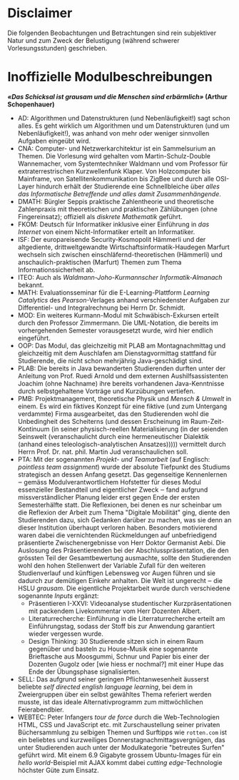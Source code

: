 # Disclaimer

Die folgenden Beobachtungen und Betrachtungen sind rein subjektiver Natur und
zum Zweck der Belustigung (während schwerer Vorlesungsstunden) geschrieben.

# Inoffizielle Modulbeschreibungen

**_«Das Schicksal ist grausam und die Menschen sind erbärmlich»_ (Arthur
Schopenhauer)**

- AD: Algorithmen und Datenstrukturen (und Nebenläufigkeit!) sagt schon alles.
  Es geht wirklich um Algorithmen und um Datenstrukturen (und um
  Nebenläufigkeit!), was anhand von mehr oder weniger sinnvollen Aufgaben
  eingeübt wird.
- CNA: Computer- und Netzwerkarchitektur ist ein Sammelsurium an Themen. Die
  Vorlesung wird gehalten vom Martin-Schulz-Double Wannemacher, vom
  Systemtechniker Waldmann und vom Professor für extraterrestrischen
  Kurzwellenfunk Klaper. Von Holzcomputer bis Mainframe, von
  Satellitenkommunikation bis ZigBee und durch alle OSI-Layer hindurch erhält
  der Studierende eine Schnellbleiche über _alles das Informatische Betreffende
  und alles damit Zusammenhängende_.
- DMATH: Bürgler Seppis praktische Zahlentheorie und theoretische Zahlenpraxis
  mit theoretischen und praktischen Zählübungen (ohne Fingereinsatz); offiziell
  als _diskrete Mathematik_ geführt.
- FKOM: Deutsch für Informatiker inklusive einer Einführung in _das Internet_
  von einem Nicht-Informatiker erteilt an Informatiker.
- ISF: Der europareisende Security-Kosmopolit Hämmerli und der altgediente, 
  drittweltgewandte Wirtschaftsinformatik-Haudegen Marfurt wechseln sich
  zwischen einschläfernd-theoretischen (Hämmerli) und anschaulich-praktischen
  (Marfurt) Themen zum Thema Informationssicherheit ab.
- ITEO: Auch als _Waldmann-Joho-Kurmannscher Informatik-Almanach_ bekannt.
- MATH: Evaluationsseminar für die E-Learning-Plattform _Learning Catalytics_
  des _Pearson_-Verlages anhand verschiedenster Aufgaben zur Differentiel- und
  Integralrechnung bei Herrn Dr. Schmidt.
- MOD: Ein weiteres Kurmann-Modul mit Schwäbisch-Exkursen erteilt durch den
  Professor Zimmermann. Die UML-Notation, die bereits im vorhergehenden Semester
  vorausgesetzt wurde, wird hier endlich eingeführt.
- OOP: Das Modul, das gleichzeitig mit PLAB am Montagnachmittag und gleichzeitig
  mit dem Auschlafen am Dienstagvormittag stattfand für Studierende, die nicht
  schon mehrjährig Java-geschädigt sind.
- PLAB: Die bereits in Java bewanderten Studierenden durften unter der
  Anleitung von Prof. Ruedi Arnold und dem externen Aushilfsassistenten Joachim
  (ohne Nachname) ihre bereits vorhandenen Java-Kenntnisse durch selbstgehaltene
  Vorträge und Kurzübungen vertiefen.
- PMB: Projektmanagement, theoretische Physik und _Mensch & Umwelt_ in einem. Es
  wird ein fiktives Konzept für eine fiktive (und zum Untergang verdammte)
  Firma ausgearbeitet, das den Studierenden wohl die Unbedingheit des Scheiterns
  (und dessen Erscheinung im Raum-Zeit-Kontinuum (in seiner physisch-reellen
  Materialisierung (in der seienden Seinswelt (veranschaulicht durch eine
  hermeneutischer Dialektik (anhand eines teleologisch-analytischen
  Ansatzes))))) vermittelt durch Herrn Prof. Dr. nat. phil. Martin Jud
  veranschaulichen soll.
- PTA: Mit der sogenannten _Projekt- und Teamarbeit_ (auf Englisch: _pointless
  team assignment_) wurde der absolute Tiefpunkt des Studiums strategisch an
  dessen Anfang gesetzt. Das gegenseitige Kennenlernen ‒ gemäss Modulverantwortlichem
  Hofstetter für dieses Modul essenzieller Bestandteil und eigentlicher Zweck ‒ 
  fand aufgrund missverständlicher Planung leider erst gegen Ende der ersten
  Semesterhälfte statt. Die Reflexionen, bei denen es nur scheinbar um die
  Reflexion der Arbeit zum Thema "Digitale Mobilität" ging, diente den
  Studierenden dazu, sich Gedanken darüber zu machen, was sie denn an dieser
  Institution überhaupt verloren haben. Besonders motivierend waren dabei die
  vernichtenden Rückmeldungen auf unbefriedigend präsentierte Zwischenergebnisse
  von Herr Doktor Germanist Aebi. Die Auslosung des Präsentierenden bei der
  Abschlusspräsentation, die den grössten Teil der Gesamtbewertung ausmachte,
  sollte den Studierenden wohl den hohen Stellenwert der Variable Zufall für den
  weiteren Studienverlauf und künftigen Lebensweg vor Augen führen und sie
  dadurch zur demütigen Einkehr anhalten. Die Welt ist ungerecht ‒ die HSLU
  _grausam_. Die eigentliche Projektarbeit wurde durch verschiedene sogenannte
  _Inputs_ ergänzt:
    - Präsentieren I-XXVI: Videoanalyse studentischer Kurzpräsentationen mit
      packendem Livekommentar vom Herr Dozenten Albert.
    - Literaturrecherche: Einführung in die Literraturrecherche erteilt am
      Einführungstag, sodass der Stoff bis zur Anwendung garantiert wieder
      vergessen wurde.
    - Design Thinking: 30 Studierende sitzen sich in einem Raum gegenüber und
      basteln zu House-Musik eine sogenannte Brieftasche aus Moosgummi, Schnur
      und Papier bis einer der Dozenten Gugolz oder [wie hiess er nochmal?]
      mit einer Hupe das Ende der Übungsphase signalisierten.
- SELL: Das aufgrund seiner geringen Pflichtanwesenheit äusserst beliebte _self
  directed english language learning_, bei dem in Zweiergruppen über ein selbst
  gewähltes Thema referiert werden musste, ist das ideale Alternativprogramm zum
  mittwöchlichen Feierabendbier.
- WEBTEC: Peter Infangers _tour de force_ durch die Web-Technologien HTML, CSS
  und JavaScript etc. mit Zurschaustellung seiner privaten Büchersammlung zu
  selbigen Themen und Surftipps wie `rotten.com` ist ein beliebtes und
  kurzweiliges Donnerstagnachmittagsvergnügen, das unter Studierenden auch unter
  der Modulkategorie "betreutes Surfen" geführt wird. Mit einem 6.9 Gigabyte
  grossem Ubuntu-Images für ein _hello world_-Beispiel mit AJAX kommt dabei
  _cutting edge_-Technologie höchster Güte zum Einsatz.
